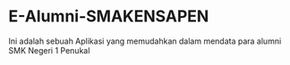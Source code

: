 # E-Alumni-SMAKENSAPEN
Ini adalah sebuah Aplikasi yang memudahkan dalam mendata para alumni SMK Negeri 1 Penukal
